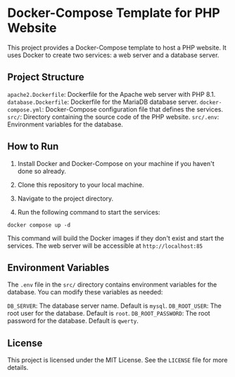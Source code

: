 # Docker-Compose Template for PHP Website
This project provides a Docker-Compose template to host a PHP website. It uses Docker to create two services: a web server and a database server.

## Project Structure
`apache2.Dockerfile`: Dockerfile for the Apache web server with PHP 8.1.
`database.Dockerfile`: Dockerfile for the MariaDB database server.
`docker-compose.yml`: Docker-Compose configuration file that defines the services.
`src/`: Directory containing the source code of the PHP website.
`src/.env`: Environment variables for the database.

## How to Run
  1. Install Docker and Docker-Compose on your machine if you haven't done so already.

  2. Clone this repository to your local machine.

  3. Navigate to the project directory.

  4. Run the following command to start the services:

  ```docker compose up -d```

This command will build the Docker images if they don't exist and start the services. The web server will be accessible at `http://localhost:85`

## Environment Variables
The `.env` file in the `src/` directory contains environment variables for the database. You can modify these variables as needed:

`DB_SERVER`: The database server name. Default is `mysql`.
`DB_ROOT_USER`: The root user for the database. Default is `root`.
`DB_ROOT_PASSWORD`: The root password for the database. Default is `qwerty`.
## License
This project is licensed under the MIT License. See the `LICENSE` file for more details.